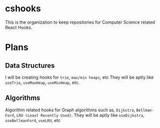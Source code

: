 # cshooks

This is the organization to keep repositories for Computer Science related React Hooks.

# Plans

## Data Structures

I will be creating hooks for `trie`, `max/min heaps`, etc
They will be aptly like `useTrie`, `useMaxHeap`, `useMinHeap`, etc.

## Algorithms

Algorithm related hooks for Graph algorithms such as, `Dijkstra`, `Bellman-Ford`, `LRU (Least Recently Used)`.
They will be aptly like `useDijkstra`, `useBellmanFord`, `useLRU`, etc

